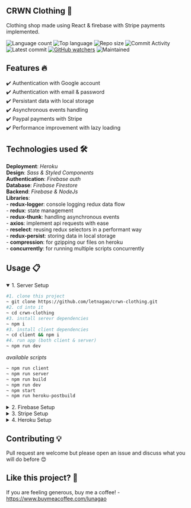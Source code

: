 ## CRWN Clothing 🎯
Clothing shop made using React & firebase with Stripe payments implemented.

![Language count](https://img.shields.io/github/languages/count/letnagao/crwn-clothing?color=green)
![Top language](https://img.shields.io/github/languages/top/letnagao/crwn-clothing?color=ff69b4)
![Repo size](https://img.shields.io/github/repo-size/letnagao/crwn-clothing?color=yellow)
![Commit Activity](https://img.shields.io/github/commit-activity/y/letnagao/crwn-clothing?color=blue)
![Latest commit](https://img.shields.io/github/last-commit/letnagao/crwn-clothing?color=red)
[![GitHub watchers](https://img.shields.io/github/watchers/letnagao/crwn-clothing?logo=GitHub)](https://github.com/letnagao/crwn-clothing/watchers)
![Maintained](https://img.shields.io/maintenance/yes/9999)

## Features 🔥
✔️ Authentication with Google account <br />
✔️ Authentication with email & password <br />
✔️ Persistant data with local storage <br />
✔️ Asynchronous events handling <br />
✔️ Paypal payments with Stripe <br />
✔️ Performance improvement with lazy loading <br />

## Technologies used 🛠️
**Deployment**: *Heroku*<br />
**Design**: *Sass & Styled Components*<br />
**Authentication**: *Firebase auth*<br />
**Database**: *Firebase Firestore*<br />
**Backend**: *Firebase & NodeJs* <br />
**Libraries**: <br />
    - **redux-logger**: console logging redux data flow <br />
    - **redux**: state management <br />
    - **redux-thunk**: handling asynchronous events <br />
    - **axios**: implement api requests with ease <br />
    - **reselect**: reusing redux selectors in a performant way <br />
    - **redux-persist**: storing data in local storage <br />
    - **compression**: for gzipping our files on heroku <br />
    - **concurrently**: for running multiple scripts concurrently <br />

## Usage 📋
<details open>
<summary>1. Server Setup</summary>

```bash
#1. clone this project
~ git clone https://github.com/letnagao/crwn-clothing.git
#2. cd into it
~ cd crwn-clothing
#3. install serevr dependencies
~ npm i
#3. install client dependencies
~ cd client && npm i
#4. run app (both client & server)
~ npm run dev
```
*available scripts*
```bash
~ npm run client
~ npm run server
~ npm run build
~ npm run dev
~ npm start
~ npm run heroku-postbuild
```
</details>

<details>
<summary>2. Firebase Setup</summary>

Remember to replace the `config` variable in your `firebase.utils.js` with your own config object from the firebase dashboard! Navigate to the project settings and scroll down to the config code. Copy the object in the code and replace the variable in your cloned code.

![alt text](https://i.ibb.co/6ywMkBf/Screen-Shot-2019-07-01-at-11-35-02-AM.png "image to firebase config")
</details>

<details>
<summary>3. Stripe Setup</summary>

## Publishable Key
Set the `publishableKey` variable in the `StripeButton.jsx` with your own publishable key from the stripe dashboard.

![alt text](https://i.ibb.co/djQTmVF/Screen-Shot-2019-07-01-at-2-18-50-AM.png "image to publishable key")

## Secret Key
**First of all** *You need first to get your secret key from* [here](https://dashboard.stripe.com/test/apikeys) <br>
**Then**
```bash
# Rename example.env to .env
~ mv example.env .env
```
**Finally** *copy your secret key inside .env folder*
>! You don't need to put it in quotation marks '' ""
```
STRIPE_SECRET_KEY=YOUR_SECRET_KEY_GOES_HERE
```
</details>

<details>
<summary>4. Heroku Setup</summary>

## Things to set before you deploy

You will also need to connect your existing Heroku app to this new forked and cloned repo, or you have to create a new Heroku app and push to it. A quick refresher on how to do either of these:

<details>
<summary>Set to an existing Heroku app</summary>

To set to an existing Heroku app you already have deployed, you need to know the name of the app you want to deploy to. To see a list of all the apps you currently have on Heroku:

```
heroku apps
```

Copy the name of the app you want to connect the project to, then run:

```
heroku git:remote -a <PASTE_YOUR_APP_NAME_HERE>
```

And now you'll have your repo connected to the heroku app under the git remote name `heroku`.

Then skip to the bottom of this article to see what to do next!
</details>

<details>
<summary>Create a new Heroku app</summary>
<br>
Create a new Heroku project by typing in your terminal:

```
heroku create
```

This will create a new Heroku project for you. Then run:

```
git remote -v
```

You should see heroku `https://git.heroku.com/<RANDOMLY_GENERATED_NAME_OF_YOUR_APP>` in the list. This means you have successfully connected your project to the newly created Heroku app under the git remote of `heroku`.
</details>

<details>
<summary>Deploying to Heroku</summary>

Add the `mars/create-react-app-buildpack` to your heroku project by typing:

```
heroku buildpacks:set mars/create-react-app-buildpack
```

You can then deploy to heroku by running:

```
git push heroku master
```

You will see this warning message if you are pushing to an existing app:

```
! [rejected]        master -> master (fetch first)
error: failed to push some refs to 'https://git.heroku.com/hasura-crwn-clothing.git'
hint: Updates were rejected because the remote contains work that you do
hint: not have locally. This is usually caused by another repository pushing
hint: to the same ref. You may want to first integrate the remote changes
hint: (e.g., 'git pull ...') before pushing again.
hint: See the 'Note about fast-forwards' in 'git push --help' for details.
```

This is because we are pushing to an existing app that was deploying an entirely different repository from what we have now. Simply run:

```
git push heroku master --force
```

This will overwrite the existing Heroku app with our new code.

</details>

<details>
<summary>Open our Heroku project</summary>

After heroku finishes building our project, we can simply run:

```
heroku open
```

This will open up our browser and take us to our newly deployed Heroku project!
</details>
</details>

</details>

## Contributing 💡
Pull request are welcome but please open an issue and discuss what you will do before 😊

## Like this project? 💖

If you are feeling generous, buy me a coffee! - https://www.buymeacoffee.com/lunagao

